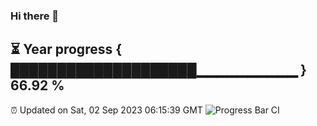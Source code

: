### Hi there 👋
⏳ Year progress { ████████████████████▁▁▁▁▁▁▁▁▁▁ } 66.92 %
---
⏰ Updated on Sat, 02 Sep 2023 06:15:39 GMT
![Progress Bar CI](https://github.com/liununu/liununu/workflows/Progress%20Bar%20CI/badge.svg)
